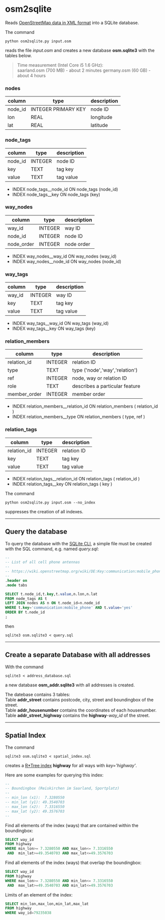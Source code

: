 # osm2sqlite

Reads [OpenStreetMap data in XML format](https://wiki.openstreetmap.org/wiki/OSM_XML) into a SQLite database.

The command
```
python osm2sqlite.py input.osm
```
reads the file *input.osm* and creates
a new database **osm.sqlite3** with the tables below.

> Time measurement (Intel Core i5 1.6 GHz):  
> saarland.osm (700 MB) - about 2 minutes
> germany.osm (60 GB) - about 4 hours


### nodes

column       | type                | description
-------------|---------------------|-------------------------------------
node_id      | INTEGER PRIMARY KEY | node ID
lon          | REAL                | longitude
lat          | REAL                | latitude


### node_tags

column       | type                | description
-------------|---------------------|-------------------------------------
node_id      | INTEGER             | node ID
key          | TEXT                | tag key
value        | TEXT                | tag value

- INDEX node_tags__node_id ON node_tags (node_id)
- INDEX node_tags__key     ON node_tags (key)


### way_nodes

column       | type                | description
-------------|---------------------|-------------------------------------
way_id       | INTEGER             | way ID
node_id      | INTEGER             | node ID
node_order   | INTEGER             | node order

- INDEX way_nodes__way_id  ON way_nodes (way_id)
- INDEX way_nodes__node_id ON way_nodes (node_id)


### way_tags

column       | type                | description
-------------|---------------------|-------------------------------------
way_id       | INTEGER             | way ID
key          | TEXT                | tag key
value        | TEXT                | tag value

- INDEX way_tags__way_id   ON way_tags (way_id)
- INDEX way_tags__key      ON way_tags (key)


### relation_members

column       | type                | description
-------------|---------------------|-------------------------------------
relation_id  | INTEGER             | relation ID
type         | TEXT                | type ('node','way','relation')
ref          | INTEGER             | node, way or relation ID
role         | TEXT                | describes a particular feature
member_order | INTEGER             | member order

- INDEX relation_members__relation_id ON relation_members ( relation_id )
- INDEX relation_members__type        ON relation_members ( type, ref )


### relation_tags

column       | type                | description
-------------|---------------------|-------------------------------------
relation_id  | INTEGER             | relation ID
key          | TEXT                | tag key
value        | TEXT                | tag value

- INDEX relation_tags__relation_id    ON relation_tags ( relation_id )
- INDEX relation_tags__key            ON relation_tags ( key )


The command
```
python osm2sqlite.py input.osm --no_index
```
suppresses the creation of all indexes.


---

## Query the database

To query the database with the [SQLite CLI](https://www.sqlite.org/cli.html),
a simple file must be created with the SQL command, e.g. named *query.sql*:

``` sql
--
-- List of all cell phone antennas
--
-- https://wiki.openstreetmap.org/wiki/DE:Key:communication:mobile_phone
--
.header on
.mode tabs

SELECT t.node_id,t.key,t.value,n.lon,n.lat
FROM node_tags AS t
LEFT JOIN nodes AS n ON t.node_id=n.node_id
WHERE t.key='communication:mobile_phone' AND t.value='yes'
ORDER BY t.node_id
;

```

then

```
sqlite3 osm.sqlite3 < query.sql
```

---

## Create a separate Database with all addresses

With the command
```
sqlite3 < address_database.sql
```
a new database **osm_addr.sqlite3** with all addresses is created.

The datebase contains 3 tables:  
Table **addr_street** contains postcode, city, street and boundingbox of the street.  
Table **addr_housenumber** contains the coordinates of each housenumber.  
Table **addr_street_highway** contains the **highway**-*way_id* of the street.  


---

## Spatial Index


The command
```
sqlite3 osm.sqlite3 < spatial_index.sql
```
creates a [R*Tree index](https://www.sqlite.org/rtree.html) **highway** for
all ways with *key='highway'*.


Here are some examples for querying this index:

``` sql
--
-- Boundingbox (Reiskirchen im Saarland, Sportplatz)
--
-- min_lon (x1):  7.3280550
-- min_lat (y1): 49.3540703
-- max_lon (x2):  7.3316550
-- max_lat (y2): 49.3576703
--
```

Find all elements of the index (ways) that are contained within the boundingbox:

``` sql
SELECT way_id
FROM highway
WHERE min_lon>= 7.3280550 AND max_lon<= 7.3316550
 AND  min_lat>=49.3540703 AND max_lat<=49.3576703
```

Find all elements of the index (ways) that overlap the boundingbox:

``` sql
SELECT way_id
FROM highway
WHERE max_lon>= 7.3280550 AND min_lon<= 7.3316550
 AND  max_lat>=49.3540703 AND min_lat<=49.3576703
```

Limits of an element of the index:

``` sql
SELECT min_lon,max_lon,min_lat,max_lat
FROM highway
WHERE way_id=79235038
```
